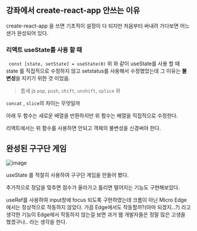 ## 강좌에서 create-react-app 안쓰는 이유

create-react-app 을 쓰면 기초적이 설정이 다 되지만 처음부터 써내려 가다보면
어느샌가 완성되어 있다.


### 리액트 useState를 사용 할 때
``` const [state, setState] = useState(0)```
위 와 같이 useState를 사용 할 때 state 를 직접적으로 수정하지 않고 setstatus를 사용해서 수정했었는데 그 이유는 **불변성**을 지키기 위한 것 이었음.

> 틈새 js
`pop`, `push`, `shift`, `unshift`, `splice` 와

`concat` , `slice`의  차이는 무엇일까

아래 두 함수는 새로운 배열을 반환하지만 위 함수는 배열을 직접적으로 수정한다.

리액트에서는 위 함수를 사용하면 안되고  객체의 불변성을 신경써야 한다.


## 완성된 구구단 게임

![image](https://user-images.githubusercontent.com/101924720/206912915-3d4a12fd-d286-459a-9e3a-24a2789aa05e.png)

useState 를 적절히 사용하여 구구단 게임을 만들어 봤다.

추가적으로 정답을 맞추면 점수가 올라가고 틀리면 떨어지는 기능도 구현해보았다.

useRef를 사용하여 input창에 focus 되도록 구현하였는데 크롬이 아닌 
Micro Edge에서는 정상적으로 작동하지 않았다.
가끔 Edge에서도 작동할까?(아마 되겠지...?) 라고 생각한 기능이 Edge에서 작동하지 않는걸 보면 과거 웹 개발자들은 정말 많은 고생을 했겠구나.. 라는 생각을 한다.